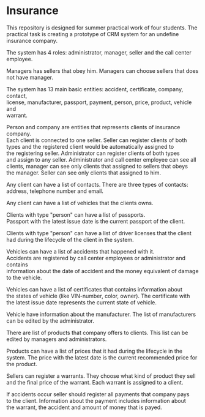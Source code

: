 Insurance
=========
This repository is designed for summer practical work of four students.
The practical task is creating a prototype of CRM system for an undefine insurance company.		
		
The system has 4 roles: administrator, manager, seller and the call center		
employee.		
		
Managers has sellers that obey him. Managers can choose sellers that does not have manager.		
		
The system has 13 main basic entities: accident, certificate, company, contact,		
license, manufacturer, passport, payment, person, price, product, vehicle and		
warrant.		
		
Person and company are entities that represents clients of insurance company.		
Each client is connected to one seller. Seller can register clients of both		
types and the registered client would be automatically assigned to		
the registering seller. Administrator can register clients of both types		
and assign to any seller. Administrator and call center employee can see all		
clients, manager can see only clients that assigned to sellers that obeys		
the manager. Seller can see only clients that assigned to him.		
		
Any client can have a list of contacts. There are three types of contacts:		
address, telephone number and email. 		
		
Any client can have a list of vehicles that the clients owns.		
		
Clients with type "person" can have a list of passports.		
Passport with the latest issue date is the current passport of the client. 		
		
Clients with type "person" can have a list of driver licenses that the client		
had during the lifecycle of the client in the system.		
		
Vehicles can have a list of accidents that happened with it.		
Accidents are registered by call center employees or administrator and contains		
information about the date of accident and the money equivalent of damage		
to the vehicle.		
		
Vehicles can have a list of certificates that contains information about		
the states of vehicle (like VIN-number, color, owner). The certificate with		
the latest issue date represents the current state of vehicle.		
		
Vehicle have information about the manufacturer. The list of manufacturers		
can be edited by the administrator.		
		
There are list of products that company offers to clients. This list can be		
edited by managers and administrators.		
		
Products can have a list of prices that it had during the lifecycle in the		
system. The price with the latest date is the current recommended price for		
the product.		
		
Sellers can register a warrants. They choose what kind of product they sell		
and the final price of the warrant. Each warrant is assigned to a client.		
		
If accidents occur seller should register all payments that company pays		
to the client. Information about the payment includes information about		
the warrant, the accident and amount of money that is payed.
